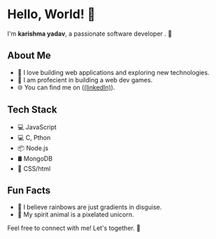 # Hello, World! 👋

I'm **karishma yadav**, a passionate software developer .  🌟

## About Me

- 🚀 I love building web applications and exploring new technologies.
- 🎨 I am profecient in building a web dev games.
- 🌐 You can find me on ([(linkedIn)](https://www.linkedin.com/in/karishma-yadav-362b27282)).

## Tech Stack

- 💻 JavaScript
- 💻 C, Pthon
- 📦 Node.js
- 🛢️ MongoDB
- 🎨 CSS/html

## Fun Facts

- 🌈 I believe rainbows are just gradients in disguise.
- 🦄 My spirit animal is a pixelated unicorn.

Feel free to connect with me! Let's together. 🌟
